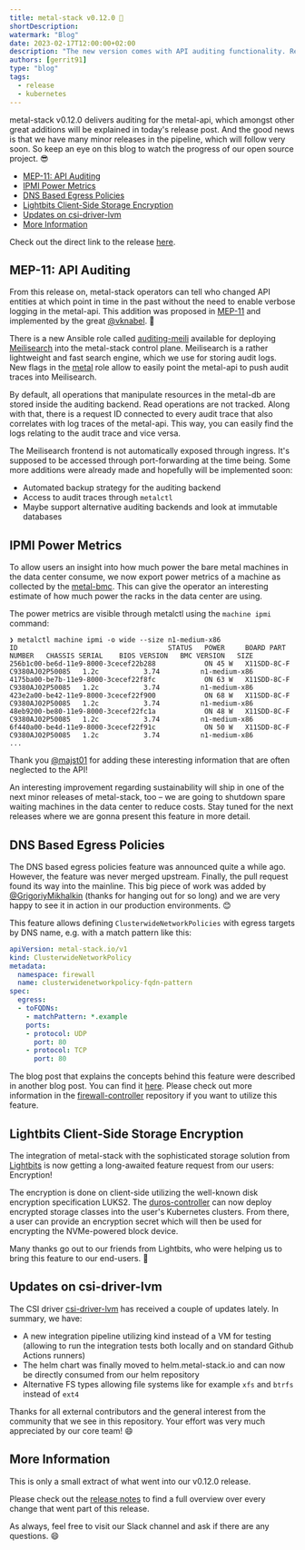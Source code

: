 ```yaml
---
title: metal-stack v0.12.0 👮
shortDescription:
watermark: "Blog"
date: 2023-02-17T12:00:00+02:00
description: "The new version comes with API auditing functionality. Read the short summary of changes in this blog article."
authors: [gerrit91]
type: "blog"
tags:
  - release
  - kubernetes
---
```


metal-stack v0.12.0 delivers auditing for the metal-api, which amongst other great additions will be explained in today's release post. And the good news is that we have many minor releases in the pipeline, which will follow very soon. So keep an eye on this blog to watch the progress of our open source project. 😎

<!-- truncate -->

- [MEP-11: API Auditing](#mep-11-api-auditing)
- [IPMI Power Metrics](#ipmi-power-metrics)
- [DNS Based Egress Policies](#dns-based-egress-policies)
- [Lightbits Client-Side Storage Encryption](#lightbits-client-side-storage-encryption)
- [Updates on csi-driver-lvm](#updates-on-csi-driver-lvm)
- [More Information](#more-information)

Check out the direct link to the release [here](https://github.com/metal-stack/releases/releases/tag/v0.12.0).

## MEP-11: API Auditing

From this release on, metal-stack operators can tell who changed API entities at which point in time in the past without the need to enable verbose logging in the metal-api. This addition was proposed in [MEP-11](https://docs.metal-stack.io/stable/development/proposals/MEP11/README/) and implemented by the great [@vknabel](https://github.com/vknabel). 👏

There is a new Ansible role called [auditing-meili](https://github.com/metal-stack/metal-roles/tree/v0.8.0/control-plane/roles/auditing-meili) available for deploying [Meilisearch](https://www.meilisearch.com/) into the metal-stack control plane. Meilisearch is a rather lightweight and fast search engine, which we use for storing audit logs. New flags in the [metal](https://github.com/metal-stack/metal-roles/tree/v0.8.0/control-plane/roles/metal#auditing) role allow to easily point the metal-api to push audit traces into Meilisearch.

By default, all operations that manipulate resources in the metal-db are stored inside the auditing backend. Read operations are not tracked. Along with that, there is a request ID connected to every audit trace that also correlates with log traces of the metal-api. This way, you can easily find the logs relating to the audit trace and vice versa.

The Meilisearch frontend is not automatically exposed through ingress. It's supposed to be accessed through port-forwarding at the time being. Some more additions were already made and hopefully will be implemented soon:

- Automated backup strategy for the auditing backend
- Access to audit traces through `metalctl`
- Maybe support alternative auditing backends and look at immutable databases

## IPMI Power Metrics

To allow users an insight into how much power the bare metal machines in the data center consume, we now export power metrics of a machine as collected by the [metal-bmc](https://github.com/metal-stack/metal-bmc). This can give the operator an interesting estimate of how much power the racks in the data center are using.

The power metrics are visible through metalctl using the `machine ipmi` command:

```
❯ metalctl machine ipmi -o wide --size n1-medium-x86
ID                                     STATUS   POWER     BOARD PART NUMBER   CHASSIS SERIAL    BIOS VERSION   BMC VERSION   SIZE
256b1c00-be6d-11e9-8000-3cecef22b288            ON 45 W   X11SDD-8C-F         C9380AJ02P50085   1.2c           3.74          n1-medium-x86
4175ba00-be7b-11e9-8000-3cecef22f8fc            ON 63 W   X11SDD-8C-F         C9380AJ02P50085   1.2c           3.74          n1-medium-x86
423e2a00-be42-11e9-8000-3cecef22f900            ON 68 W   X11SDD-8C-F         C9380AJ02P50085   1.2c           3.74          n1-medium-x86
48eb9200-be80-11e9-8000-3cecef22fc1a            ON 48 W   X11SDD-8C-F         C9380AJ02P50085   1.2c           3.74          n1-medium-x86
6f440a00-be4d-11e9-8000-3cecef22f91c            ON 50 W   X11SDD-8C-F         C9380AJ02P50085   1.2c           3.74          n1-medium-x86
...
```

Thank you [@majst01](https://github.com/majst01) for adding these interesting information that are often neglected to the API!

An interesting improvement regarding sustainability will ship in one of the next minor releases of metal-stack, too – we are going to shutdown spare waiting machines in the data center to reduce costs. Stay tuned for the next releases where we are gonna present this feature in more detail.

## DNS Based Egress Policies

The DNS based egress policies feature was announced quite a while ago. However, the feature was never merged upstream. Finally, the pull request found its way into the mainline. This big piece of work was added by [@GrigoriyMikhalkin](https://github.com/GrigoriyMikhalkin) (thanks for hanging out for so long) and we are very happy to see it in action in our production environments. 😊

This feature allows defining `ClusterwideNetworkPolicies` with egress targets by DNS name, e.g. with a match pattern like this:

```yaml
apiVersion: metal-stack.io/v1
kind: ClusterwideNetworkPolicy
metadata:
  namespace: firewall
  name: clusterwidenetworkpolicy-fqdn-pattern
spec:
  egress:
  - toFQDNs:
    - matchPattern: *.example
    ports:
    - protocol: UDP
      port: 80
    - protocol: TCP
      port: 80
```

The blog post that explains the concepts behind this feature were described in another blog post. You can find it [here](https://metal-stack.io/blog/2021/06/firewall-controller-dns). Please check out more information in the [firewall-controller](https://github.com/metal-stack/firewall-controller/tree/v1.2.2) repository if you want to utilize this feature.

## Lightbits Client-Side Storage Encryption

The integration of metal-stack with the sophisticated storage solution from [Lightbits](https://www.lightbitslabs.com/) is now getting a long-awaited feature request from our users: Encryption!

The encryption is done on client-side utilizing the well-known disk encryption specification LUKS2. The [duros-controller](https://github.com/metal-stack/duros-controller) can now deploy encrypted storage classes into the user's Kubernetes clusters. From there, a user can provide an encryption secret which will then be used for encrypting the NVMe-powered block device.

Many thanks go out to our friends from Lightbits, who were helping us to bring this feature to our end-users. 🤝

## Updates on csi-driver-lvm

The CSI driver [csi-driver-lvm](https://github.com/metal-stack/csi-driver-lvm) has received a couple of updates lately. In summary, we have:

- A new integration pipeline utilizing kind instead of a VM for testing (allowing to run the integration tests both locally and on standard Github Actions runners)
- The helm chart was finally moved to helm.metal-stack.io and can now be directly consumed from our helm repository
- Alternative FS types allowing file systems like for example `xfs` and `btrfs` instead of `ext4`

Thanks for all external contributors and the general interest from the community that we see in this repository. Your effort was very much appreciated by our core team! 😄

## More Information

This is only a small extract of what went into our v0.12.0 release.

Please check out the [release notes](https://github.com/metal-stack/releases/releases/tag/v0.12.0) to find a full overview over every change that went part of this release.

As always, feel free to visit our Slack channel and ask if there are any questions. 😄
